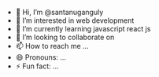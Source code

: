 - 👋 Hi, I’m @santanuganguly
- 👀 I’m interested in web development
- 🌱 I’m currently learning javascript react js 
- 💞️ I’m looking to collaborate on
- 📫 How to reach me ...
- 😄 Pronouns: ...
- ⚡ Fun fact: ...

<!---
santanuganguly/santanuganguly is a ✨ special ✨ repository because its `README.md` (this file) appears on your GitHub profile.
You can click the Preview link to take a look at your changes.
--->
